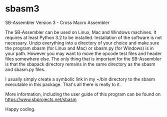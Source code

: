 # sbasm3
SB-Assembler Version 3 - Cross Macro Assembler

The SB-Assembler can be used on Linux, Mac and Windows machines.
It requires at least Python 3.2 to be installed.
Installation of the software is not necessary. Unzip everything
into a directory of your choice and make sure the program sbasm
(for Linux and Mac) or sbasm.py (for Windows) is in your path.
However you may want to move the opcode test files and header
files somewhere else.
The only thing that is important for the SB-Assembler is that the
sbapack directory remains in the same directory as the sbasm and
sbasm.py files.

I usually simply create a symbolic link in my ~/bin directory to
the sbasm executable in this package. That's all there is really
to it.

More information, including the user guide of this program can be
found on https://www.sbprojects.net/sbasm

Happy coding.
